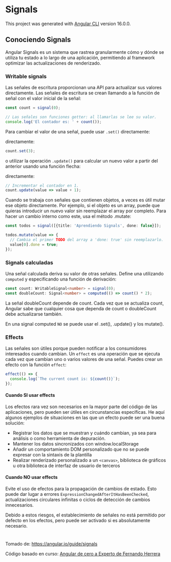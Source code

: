 # Signals

This project was generated with [Angular CLI](https://github.com/angular/angular-cli) version 16.0.0.

## Conociendo Signals

Angular Signals es un sistema que rastrea granularmente cómo y dónde se utiliza tu estado a lo largo de una aplicación, permitiendo al framework optimizar las actualizaciones de renderizado.

### Writable signals

Las señales de escritura proporcionan una API para actualizar sus valores directamente. Las señales de escritura se crean llamando a la función de señal con el valor inicial de la señal:

```typeScript
const count = signal(0);

// Las señales son funciones getter: al llamarlas se lee su valor.
console.log('El contador es: ' + count());
```

Para cambiar el valor de una señal, puede usar `.set()` directamente: 

directamente:
```typeScript
count.set(3);
```

o utilizar la operación `.update()` para calcular un nuevo valor a partir del anterior usando una función flecha:

directamente:
```typeScript
// Incrementar el contador en 1.
count.update(value => value + 1);
```

Cuando se trabaja con señales que contienen objetos, a veces es útil mutar ese objeto directamente. Por ejemplo, si el objeto es un array, puede que quieras introducir un nuevo valor sin reemplazar el array por completo. Para hacer un cambio interno como este, usa el método .mutate:
```typeScript
const todos = signal([{title: 'Aprendiendo Signals', done: false}]);

todos.mutate(value => {
  // Cambia el primer TODO del array a 'done: true' sin reemplazarlo.
  value[0].done = true;
});
```

### Signals calculadas
Una señal calculada deriva su valor de otras señales. Define una utilizando `computed` y especificando una función de derivación:
```typeScript
const count: WritableSignal<number> = signal(0);
const doubleCount: Signal<number> = computed(() => count() * 2);
```
La señal doubleCount depende de count. Cada vez que se actualiza count, Angular sabe que cualquier cosa que dependa de count o doubleCount debe actualizarse también.

En una signal computed `NO` se puede usar el .set(), .update() y los mutate().

### Effects
Las señales son útiles porque pueden notificar a los consumidores interesados cuando cambian. Un `effect` es una operación que se ejecuta cada vez que cambian uno o varios valores de una señal. Puedes crear un efecto con la función `effect`:

```typeScript
effect(() => {
  console.log(`The current count is: ${count()}`);
});
```

#### Cuando SI usar effects
Los efectos rara vez son necesarios en la mayor parte del código de las aplicaciones, pero pueden ser útiles en circunstancias específicas. He aquí algunos ejemplos de situaciones en las que un efecto puede ser una buena solución:

- Registrar los datos que se muestran y cuándo cambian, ya sea para análisis o como herramienta de depuración.
- Mantener los datos sincronizados con window.localStorage
- Añadir un comportamiento DOM personalizado que no se puede expresar con la sintaxis de la plantilla
- Realizar renderizado personalizado a un `<canvas>`, biblioteca de gráficos u otra biblioteca de interfaz de usuario de terceros

#### Cuando NO usar effects
Evite el uso de efectos para la propagación de cambios de estado. Esto puede dar lugar a errores `ExpressionChangedAfterItHasBeenChecked`, actualizaciones circulares infinitas o ciclos de detección de cambios innecesarios.

Debido a estos riesgos, el establecimiento de señales no está permitido por defecto en los efectos, pero puede ser activado si es absolutamente necesario.

#
Tomado de: https://angular.io/guide/signals

Código basado en curso: [Angular de cero a Experto de Fernando Herrera](https://cursos.devtalles.com/courses/angular)
